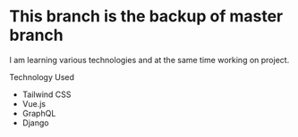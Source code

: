 # This branch is the backup of master branch

I am learning various technologies and at the same time working on project.

Technology Used
- Tailwind CSS
- Vue.js
- GraphQL
- Django
